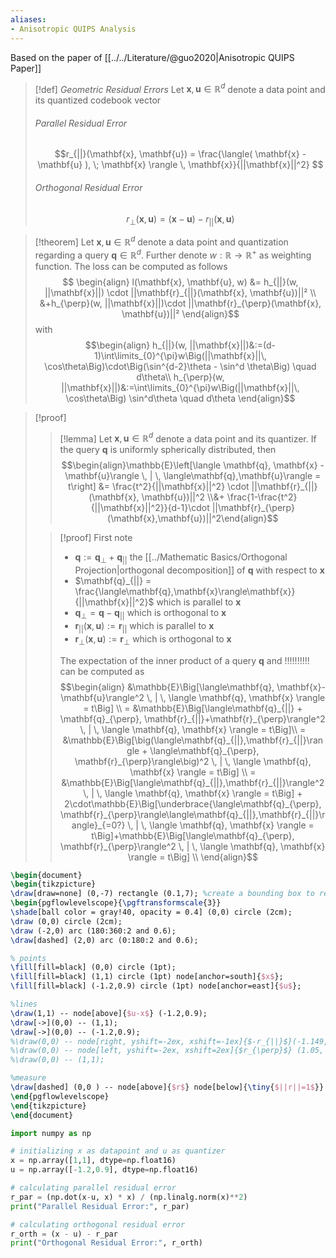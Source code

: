 ```yaml
---
aliases:
- Anisotropic QUIPS Analysis
---
```

Based on the paper of [[../../Literature/@guo2020|Anisotropic QUIPS Paper]]

>[!def] _Geometric Residual Errors_
> Let $\mathbf{x}, \mathbf{u} \in \mathbb{R}^d$ denote a data point and its quantized codebook vector
> ###### Parallel Residual Error
> $$r_{||}(\mathbf{x}, \mathbf{u}) = \frac{\langle( \mathbf{x} - \mathbf{u} ), \; \mathbf{x} \rangle \, \mathbf{x}}{||\mathbf{x}||^2} $$
>
> ###### Orthogonal Residual Error
> $$r_{\perp}(\mathbf{x}, \mathbf{u}) = (\mathbf{x} - \mathbf{u}) - r_{||}(\mathbf{x}, \mathbf{u}) $$

>[!theorem]
>Let $\mathbf{x}, \mathbf{u} \in \mathbb{R}^d$ denote a data point and quantization regarding a query $\mathbf{q} \in \mathbb{R}^d$. Further denote $w:\mathbb{R} \rightarrow  \mathbb{R}^+$ as weighting function. The loss can be computed as follows
>$$ \begin{align}
>l(\mathbf{x}, \mathbf{u}, w) &= h_{||}(w, ||\mathbf{x}||) \cdot ||\mathbf{r}_{||}(\mathbf{x}, \mathbf{u})||² \\
>&+h_{\perp}(w, ||\mathbf{x}||)\cdot ||\mathbf{r}_{\perp}(\mathbf{x}, \mathbf{u})||²
>\end{align}$$
>with
>$$\begin{align}
>h_{||}(w, ||\mathbf{x}||)&:=(d-1)\int\limits_{0}^{\pi}w\Big(||\mathbf{x}||\, \cos\theta\Big)\cdot\Big(\sin^{d-2}\theta - \sin^d \theta\Big) \quad d\theta\\
>h_{\perp}(w, ||\mathbf{x}||)&:=\int\limits_{0}^{\pi}w\Big(||\mathbf{x}||\, \cos\theta\Big) \sin^d\theta \quad d\theta
>\end{align}$$

>[!proof]
>>[!lemma]
>>Let $\mathbf{x}, \mathbf{u} \in \mathbb{R}^d$ denote a data point and its quantizer. If the query $\mathbf{q}$ is uniformly spherically distributed, then
>>$$\begin{align}\mathbb{E}\left[\langle \mathbf{q}, \mathbf{x} - \mathbf{u}\rangle \, | \, \langle\mathbf{q},\mathbf{u}\rangle = t\right] &= \frac{t^2}{||\mathbf{x}||^2} \cdot ||\mathbf{r}_{||}(\mathbf{x}, \mathbf{u})||^2 \\&+ \frac{1-\frac{t^2}{||\mathbf{x}||^2}}{d-1}\cdot ||\mathbf{r}_{\perp}(\mathbf{x},\mathbf{u})||^2\end{align}$$
>
>>[!proof]
>>First note
>>* $\mathbf{q}:= \mathbf{q}_{\perp} + \mathbf{q}_{||}$ the [[../Mathematic Basics/Orthogonal Projection|orthogonal decomposition]] of $\mathbf{q}$ with respect to $\mathbf{x}$
>>* $\mathbf{q}_{||} = \frac{\langle\mathbf{q},\mathbf{x}\rangle\mathbf{x}}{||\mathbf{x}||^2}$ which is parallel to $\mathbf{x}$
>>* $\mathbf{q}_{\perp}=\mathbf{q} - \mathbf{q}_{||}$ which is orthogonal to $\mathbf{x}$
>>* $\mathbf{r}_{||}(\mathbf{x},\mathbf{u}):=\mathbf{r}_{||}$ which is parallel to $\mathbf{x}$
>>* $\mathbf{r}_{\perp}(\mathbf{x},\mathbf{u}):=\mathbf{r}_{\perp}$ which is orthogonal to $\mathbf{x}$
>>
>> The expectation of the inner product of a query $\mathbf{q}$ and !!!!!!!!!! can be computed as
>> $$\begin{align}
>> &\mathbb{E}\Big[\langle\mathbf{q}, \mathbf{x}-\mathbf{u}\rangle^2 \, | \, \langle \mathbf{q}, \mathbf{x} \rangle = t\Big] \\
>> = &\mathbb{E}\Big[\langle\mathbf{q}_{||} + \mathbf{q}_{\perp}, \mathbf{r}_{||}+\mathbf{r}_{\perp}\rangle^2 \, | \, \langle \mathbf{q}, \mathbf{x} \rangle = t\Big]\\
>> = &\mathbb{E}\Big[\big(\langle\mathbf{q}_{||},\mathbf{r}_{||}\rangle + \langle\mathbf{q}_{\perp}, \mathbf{r}_{\perp}\rangle\big)^2 \, | \, \langle \mathbf{q}, \mathbf{x} \rangle = t\Big] \\
>> = &\mathbb{E}\Big[\langle\mathbf{q}_{||},\mathbf{r}_{||}\rangle^2 \, | \, \langle \mathbf{q}, \mathbf{x} \rangle = t\Big] + 2\cdot\mathbb{E}\Big[\underbrace{\langle\mathbf{q}_{\perp}, \mathbf{r}_{\perp}\rangle\langle\mathbf{q}_{||},\mathbf{r}_{||}\rangle}_{=0?} \, | \, \langle \mathbf{q}, \mathbf{x} \rangle = t\Big]+\mathbb{E}\Big[\langle\mathbf{q}_{\perp}, \mathbf{r}_{\perp}\rangle^2 \, | \, \langle \mathbf{q}, \mathbf{x} \rangle = t\Big] \\
>> \end{align}$$



```tikz
\begin{document}
\begin{tikzpicture}
\draw[draw=none] (0,-7) rectangle (0.1,7); %create a bounding box to reserve space
\begin{pgflowlevelscope}{\pgftransformscale{3}}
\shade[ball color = gray!40, opacity = 0.4] (0,0) circle (2cm);
\draw (0,0) circle (2cm);
\draw (-2,0) arc (180:360:2 and 0.6);
\draw[dashed] (2,0) arc (0:180:2 and 0.6);

% points
\fill[fill=black] (0,0) circle (1pt);
\fill[fill=black] (1,1) circle (1pt) node[anchor=south]{$x$};
\fill[fill=black] (-1.2,0.9) circle (1pt) node[anchor=east]{$u$};

%lines
\draw(1,1) -- node[above]{$u-x$} (-1.2,0.9);
\draw[->](0,0) -- (1,1);
\draw[->](0,0) -- (-1.2,0.9);
%\draw(0,0) -- node[right, yshift=-2ex, xshift=-1ex]{$-r_{||}$}(-1.149, -1.149);
%\draw(0,0) -- node[left, yshift=-2ex, xshift=2ex]{$r_{\perp}$} (1.05, -1.049);
%\draw(0,0) -- (1,1);

%measure
\draw[dashed] (0,0 ) -- node[above]{$r$} node[below]{\tiny{$||r||=1$}} (2,0);
\end{pgflowlevelscope}
\end{tikzpicture}
\end{document}
```

```python
import numpy as np

# initializing x as datapoint and u as quantizer
x = np.array([1,1], dtype=np.float16)
u = np.array([-1.2,0.9], dtype=np.float16)

# calculating parallel residual error
r_par = (np.dot(x-u, x) * x) / (np.linalg.norm(x)**2)
print("Parallel Residual Error:", r_par)

# calculating orthogonal residual error
r_orth = (x - u) - r_par
print("Orthogonal Residual Error:", r_orth)
```

